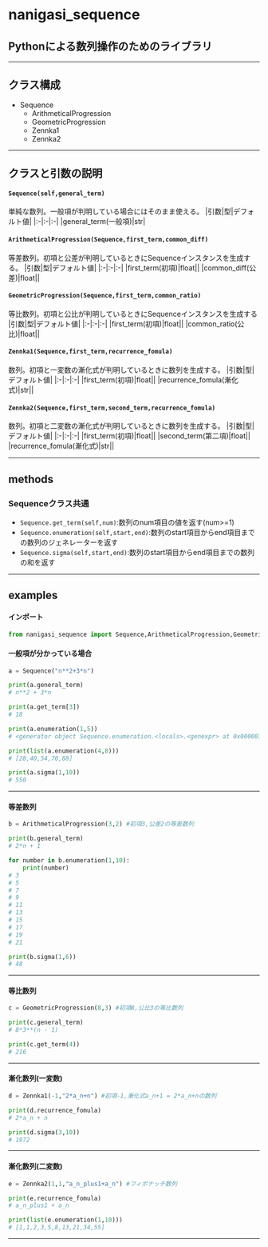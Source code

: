 # nanigasi_sequence
## Pythonによる数列操作のためのライブラリ
---
## クラス構成
+ Sequence
  + ArithmeticalProgression
  + GeometricProgression
  + Zennka1
  + Zennka2
---
## クラスと引数の説明
#### `Sequence(self,general_term)`
単純な数列。一般項が判明している場合にはそのまま使える。
|引数|型|デフォルト値|
|:-|:-|:-|
|general_term(一般項)|str|

#### `ArithmeticalProgression(Sequence,first_term,common_diff)`
等差数列。初項と公差が判明しているときにSequenceインスタンスを生成する。
|引数|型|デフォルト値|
|:-|:-|:-|
|first_term(初項)|float||
|common_diff(公差)|float||

#### `GeometricProgression(Sequence,first_term,common_ratio)`
等比数列。初項と公比が判明しているときにSequenceインスタンスを生成する
|引数|型|デフォルト値|
|:-|:-|:-|
|first_term(初項)|float||
|common_ratio(公比)|float||

#### `Zennka1(Sequence,first_term,recurrence_fomula)`
数列。初項と一変数の漸化式が判明しているときに数列を生成する。
|引数|型|デフォルト値|
|:-|:-|:-|
|first_term(初項)|float||
|recurrence_fomula(漸化式)|str||

#### `Zennka2(Sequence,first_term,second_term,recurrence_fomula)`
数列。初項と二変数の漸化式が判明しているときに数列を生成する。
|引数|型|デフォルト値|
|:-|:-|:-|
|first_term(初項)|float||
|second_term(第二項)|float||
|recurrence_fomula(漸化式)|str||

---
## methods
### Sequenceクラス共通
+ `Sequence.get_term(self,num)`:数列のnum項目の値を返す(num>=1)
+ `Sequence.enumeration(self,start,end)`:数列のstart項目からend項目までの数列のジェネレーターを返す
+ `Sequence.sigma(self,start,end)`:数列のstart項目からend項目までの数列の和を返す

---
## examples
#### インポート
```python
from nanigasi_sequence import Sequence,ArithmeticalProgression,GeometricProgression,Zennka1,Zennka2
```
#### 一般項が分かっている場合
```python
a = Sequence("n**2+3*n")

print(a.general_term)
# n**2 + 3*n

print(a.get_term[3])
# 18

print(a.enumeration(1,5))
# <generator object Sequence.enumeration.<locals>.<genexpr> at 0x000001D0A632FD68>

print(list(a.enumeration(4,8)))
# [28,40,54,70,88]

print(a.sigma(1,10))
# 550
```
---
#### 等差数列
```python
b = ArithmeticalProgression(3,2) #初項3,公差2の等差数列

print(b.general_term)
# 2*n + 1

for number in b.enumeration(1,10):
    print(number)
# 3
# 5
# 7
# 9
# 11
# 13
# 15
# 17
# 19
# 21

print(b.sigma(1,6))
# 48
```
---
#### 等比数列
```python
c = GeometricProgression(8,3) #初項8,公比3の等比数列

print(c.general_term)
# 8*3**(n - 1)

print(c.get_term(4))
# 216
```
---
#### 漸化数列(一変数)
```python
d = Zennka1(-1,"2*a_n+n") #初項-1,漸化式a_n+1 = 2*a_n+nの数列

print(d.recurrence_fomula)
# 2*a_n + n

print(d.sigma(3,10))
# 1972
```

---
#### 漸化数列(二変数)
```python
e = Zennka2(1,1,"a_n_plus1+a_n") #フィボナッチ数列

print(e.recurrence_fomula)
# a_n_plus1 + a_n

print(list(e.enumeration(1,10)))
# [1,1,2,3,5,8,13,21,34,55]
```
---
